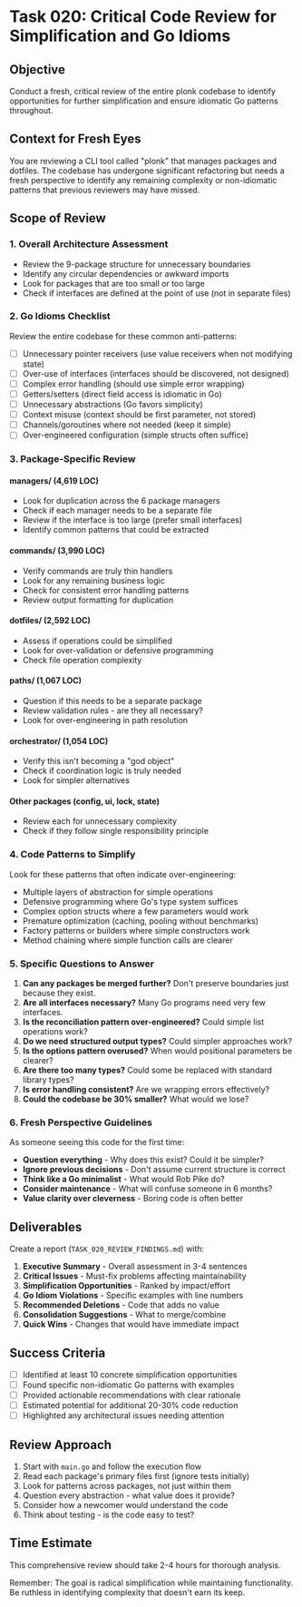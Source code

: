 # Task 020: Critical Code Review for Simplification and Go Idioms

## Objective
Conduct a fresh, critical review of the entire plonk codebase to identify opportunities for further simplification and ensure idiomatic Go patterns throughout.

## Context for Fresh Eyes
You are reviewing a CLI tool called "plonk" that manages packages and dotfiles. The codebase has undergone significant refactoring but needs a fresh perspective to identify any remaining complexity or non-idiomatic patterns that previous reviewers may have missed.

## Scope of Review

### 1. Overall Architecture Assessment
- Review the 9-package structure for unnecessary boundaries
- Identify any circular dependencies or awkward imports
- Look for packages that are too small or too large
- Check if interfaces are defined at the point of use (not in separate files)

### 2. Go Idioms Checklist
Review the entire codebase for these common anti-patterns:
- [ ] Unnecessary pointer receivers (use value receivers when not modifying state)
- [ ] Over-use of interfaces (interfaces should be discovered, not designed)
- [ ] Complex error handling (should use simple error wrapping)
- [ ] Getters/setters (direct field access is idiomatic in Go)
- [ ] Unnecessary abstractions (Go favors simplicity)
- [ ] Context misuse (context should be first parameter, not stored)
- [ ] Channels/goroutines where not needed (keep it simple)
- [ ] Over-engineered configuration (simple structs often suffice)

### 3. Package-Specific Review

#### managers/ (4,619 LOC)
- Look for duplication across the 6 package managers
- Check if each manager needs to be a separate file
- Review if the interface is too large (prefer small interfaces)
- Identify common patterns that could be extracted

#### commands/ (3,990 LOC)
- Verify commands are truly thin handlers
- Look for any remaining business logic
- Check for consistent error handling patterns
- Review output formatting for duplication

#### dotfiles/ (2,592 LOC)
- Assess if operations could be simplified
- Look for over-validation or defensive programming
- Check file operation complexity

#### paths/ (1,067 LOC)
- Question if this needs to be a separate package
- Review validation rules - are they all necessary?
- Look for over-engineering in path resolution

#### orchestrator/ (1,054 LOC)
- Verify this isn't becoming a "god object"
- Check if coordination logic is truly needed
- Look for simpler alternatives

#### Other packages (config, ui, lock, state)
- Review each for unnecessary complexity
- Check if they follow single responsibility principle

### 4. Code Patterns to Simplify

Look for these patterns that often indicate over-engineering:
- Multiple layers of abstraction for simple operations
- Defensive programming where Go's type system suffices
- Complex option structs where a few parameters would work
- Premature optimization (caching, pooling without benchmarks)
- Factory patterns or builders where simple constructors work
- Method chaining where simple function calls are clearer

### 5. Specific Questions to Answer

1. **Can any packages be merged further?** Don't preserve boundaries just because they exist.
2. **Are all interfaces necessary?** Many Go programs need very few interfaces.
3. **Is the reconciliation pattern over-engineered?** Could simple list operations work?
4. **Do we need structured output types?** Could simpler approaches work?
5. **Is the options pattern overused?** When would positional parameters be clearer?
6. **Are there too many types?** Could some be replaced with standard library types?
7. **Is error handling consistent?** Are we wrapping errors effectively?
8. **Could the codebase be 30% smaller?** What would we lose?

### 6. Fresh Perspective Guidelines

As someone seeing this code for the first time:
- **Question everything** - Why does this exist? Could it be simpler?
- **Ignore previous decisions** - Don't assume current structure is correct
- **Think like a Go minimalist** - What would Rob Pike do?
- **Consider maintenance** - What will confuse someone in 6 months?
- **Value clarity over cleverness** - Boring code is often better

## Deliverables

Create a report (`TASK_020_REVIEW_FINDINGS.md`) with:

1. **Executive Summary** - Overall assessment in 3-4 sentences
2. **Critical Issues** - Must-fix problems affecting maintainability
3. **Simplification Opportunities** - Ranked by impact/effort
4. **Go Idiom Violations** - Specific examples with line numbers
5. **Recommended Deletions** - Code that adds no value
6. **Consolidation Suggestions** - What to merge/combine
7. **Quick Wins** - Changes that would have immediate impact

## Success Criteria
- [ ] Identified at least 10 concrete simplification opportunities
- [ ] Found specific non-idiomatic Go patterns with examples
- [ ] Provided actionable recommendations with clear rationale
- [ ] Estimated potential for additional 20-30% code reduction
- [ ] Highlighted any architectural issues needing attention

## Review Approach

1. Start with `main.go` and follow the execution flow
2. Read each package's primary files first (ignore tests initially)
3. Look for patterns across packages, not just within them
4. Question every abstraction - what value does it provide?
5. Consider how a newcomer would understand the code
6. Think about testing - is the code easy to test?

## Time Estimate
This comprehensive review should take 2-4 hours for thorough analysis.

Remember: The goal is radical simplification while maintaining functionality. Be ruthless in identifying complexity that doesn't earn its keep.
